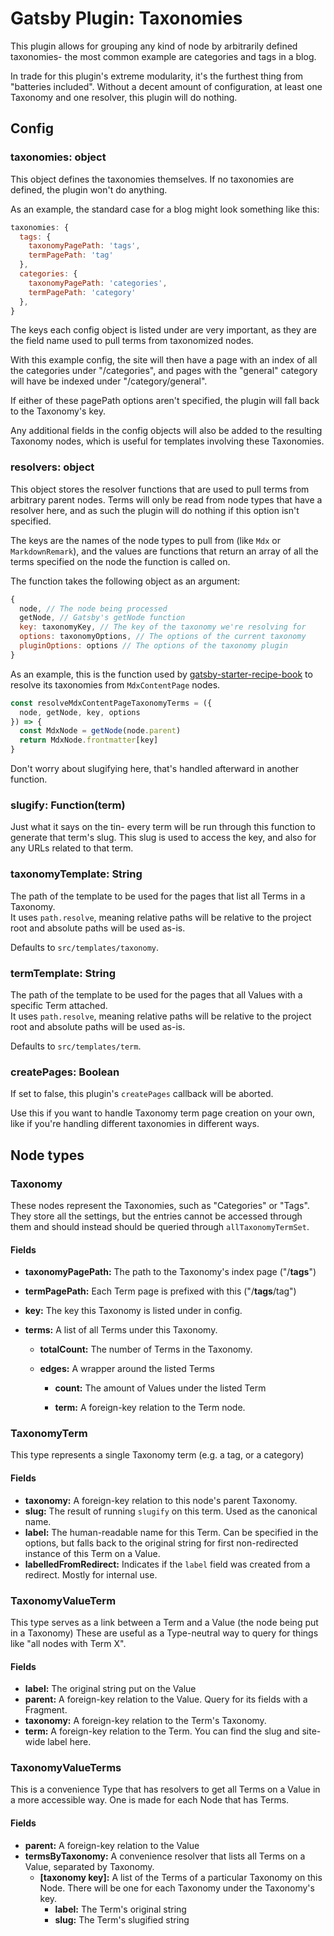 # Gatsby Plugin: Taxonomies

This plugin allows for grouping any kind of node by arbitrarily defined
taxonomies- the most common example are categories and tags in a blog.

In trade for this plugin's extreme modularity, it's the furthest thing from
"batteries included". Without a decent amount of configuration, at least one
Taxonomy and one resolver, this plugin will do nothing.

## Config

### taxonomies: object

This object defines the taxonomies themselves. If no taxonomies are defined, the
plugin won't do anything.

As an example, the standard case for a blog might look something like this:

``` javascript
taxonomies: {
  tags: {
    taxonomyPagePath: 'tags',
    termPagePath: 'tag'
  },
  categories: {
    taxonomyPagePath: 'categories',
    termPagePath: 'category'
  },
}
```

The keys each config object is listed under are very important, as they are the
field name used to pull terms from taxonomized nodes.

With this example config, the site will then have a page with an index of all
the categories under "/categories", and pages with the "general" category will
have be indexed under "/category/general".

If either of these pagePath options aren't specified, the plugin will fall back
to the Taxonomy's key.

Any additional fields in the config objects will also be added to the resulting
Taxonomy nodes, which is useful for templates involving these Taxonomies.

### resolvers: object

This object stores the resolver functions that are used to pull terms from
arbitrary parent nodes. Terms will only be read from node types that have a
resolver here, and as such the plugin will do nothing if this option isn't
specified.

The keys are the names of the node types to pull from (like `Mdx` or
`MarkdownRemark`), and the values are functions that return an array of all the
terms specified on the node the function is called on.

The function takes the following object as an argument:

```javascript
{
  node, // The node being processed
  getNode, // Gatsby's getNode function
  key: taxonomyKey, // The key of the taxonomy we're resolving for
  options: taxonomyOptions, // The options of the current taxonomy
  pluginOptions: options // The options of the taxonomy plugin
}
```

As an example, this is the function used by [gatsby-starter-recipe-book](https://github.com/rogermparent/gatsby-starter-recipe-book) to resolve its taxonomies from `MdxContentPage` nodes.

``` javascript
const resolveMdxContentPageTaxonomyTerms = ({
  node, getNode, key, options
}) => {
  const MdxNode = getNode(node.parent)
  return MdxNode.frontmatter[key]
}
```

Don't worry about slugifying here, that's handled afterward in another function.

### slugify: Function(term)

Just what it says on the tin- every term will be run through this function to 
generate that term's slug. This slug is used to access the key, and also for 
any URLs related to that term.

### taxonomyTemplate: String

The path of the template to be used for the pages that list all Terms in a Taxonomy.  
It uses `path.resolve`, meaning relative paths will be relative to the project 
root and absolute paths will be used as-is.

Defaults to `src/templates/taxonomy`.

### termTemplate: String

The path of the template to be used for the pages that all Values with a specific Term attached.  
It uses `path.resolve`, meaning relative paths will be relative to the project 
root and absolute paths will be used as-is.

Defaults to `src/templates/term`.

### createPages: Boolean

If set to false, this plugin's `createPages` callback will be aborted.

Use this if you want to handle Taxonomy term page creation on your own, like if
you're handling different taxonomies in different ways.

## Node types

### Taxonomy

These nodes represent the Taxonomies, such as "Categories" or "Tags". They store
all the settings, but the entries cannot be accessed through them and should
instead should be queried through `allTaxonomyTermSet`.

#### Fields

- **taxonomyPagePath:** The path to the Taxonomy's index page ("/**tags**")

- **termPagePath:** Each Term page is prefixed with this ("/**tags**/tag")

- **key:** The key this Taxonomy is listed under in config.

- **terms:** A list of all Terms under this Taxonomy.

  - **totalCount:** The number of Terms in the Taxonomy.

  - **edges:** A wrapper around the listed Terms

    - **count:** The amount of Values under the listed Term

    - **term:** A foreign-key relation to the Term node.

### TaxonomyTerm

This type represents a single Taxonomy term (e.g. a tag, or a category)

#### Fields

- **taxonomy:** A foreign-key relation to this node's parent Taxonomy.
- **slug:** The result of running `slugify` on this term. Used as the canonical name.
- **label:** The human-readable name for this Term. Can be specified in the options, but falls back to the original string for first non-redirected instance of this Term on a Value.
- **labelledFromRedirect:** Indicates if the `label` field was created from a redirect. Mostly for internal use.

### TaxonomyValueTerm

This type serves as a link between a Term and a Value (the node being put in a Taxonomy)
These are useful as a Type-neutral way to query for things like "all nodes with Term X".

#### Fields

- **label:** The original string put on the Value
- **parent:** A foreign-key relation to the Value. Query for its fields with a Fragment.
- **taxonomy:** A foreign-key relation to the Term's Taxonomy.
- **term:** A foreign-key relation to the Term. You can find the slug and site-wide label here.

### TaxonomyValueTerms

This is a convenience Type that has resolvers to get all Terms on a Value in a
more accessible way. One is made for each Node that has Terms.

#### Fields

- **parent:** A foreign-key relation to the Value
- **termsByTaxonomy:** A convenience resolver that lists all Terms on a Value, separated by Taxonomy.
  - **[taxonomy key]:** A list of the Terms of a particular Taxonomy on this Node. There will be one for each Taxonomy under the Taxonomy's key.
    - **label:** The Term's original string
    - **slug:** The Term's slugified string
